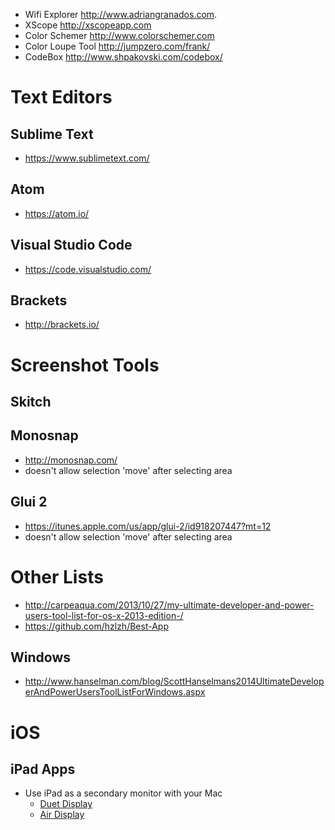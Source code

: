 * Wifi Explorer http://www.adriangranados.com.
* XScope http://xscopeapp.com
* Color Schemer http://www.colorschemer.com
* Color Loupe Tool http://jumpzero.com/frank/
* CodeBox http://www.shpakovski.com/codebox/

# Text Editors

## Sublime Text

* https://www.sublimetext.com/

## Atom

* https://atom.io/

## Visual Studio Code

* https://code.visualstudio.com/

## Brackets

* http://brackets.io/


# Screenshot Tools

## Skitch

## Monosnap

* http://monosnap.com/
* doesn't allow selection 'move' after selecting area

## Glui 2

* https://itunes.apple.com/us/app/glui-2/id918207447?mt=12
* doesn't allow selection 'move' after selecting area

# Other Lists

* http://carpeaqua.com/2013/10/27/my-ultimate-developer-and-power-users-tool-list-for-os-x-2013-edition-/
* https://github.com/hzlzh/Best-App

## Windows
* http://www.hanselman.com/blog/ScottHanselmans2014UltimateDeveloperAndPowerUsersToolListForWindows.aspx


# iOS

## iPad Apps

* Use iPad as a secondary monitor with your Mac
  * [Duet Display](http://www.duetdisplay.com/)
  * [Air Display](https://avatron.com/get-air-display/)
